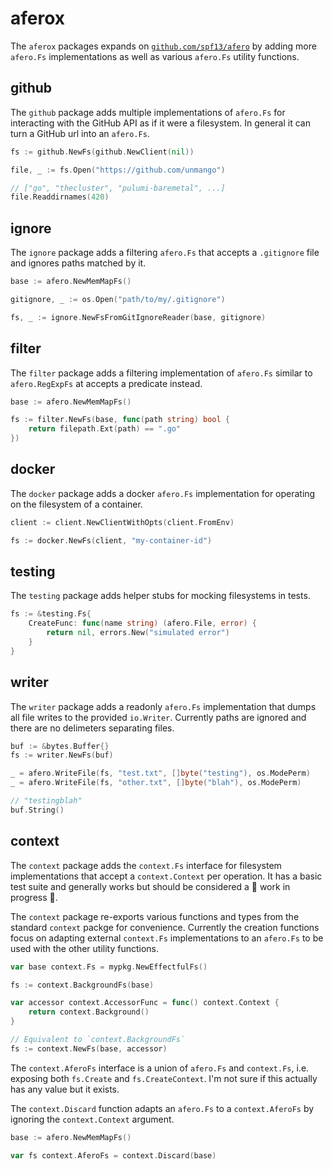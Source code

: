 <!-- markdownlint-disable-file MD010 -->

# aferox

The `aferox` packages expands on [`github.com/spf13/afero`](https://github.com/spf13/afero) by adding more `afero.Fs` implementations as well as various `afero.Fs` utility functions.

## github

The `github` package adds multiple implementations of `afero.Fs` for interacting with the GitHub API as if it were a filesystem.
In general it can turn a GitHub url into an `afero.Fs`.

```go
fs := github.NewFs(github.NewClient(nil))

file, _ := fs.Open("https://github.com/unmango")

// ["go", "thecluster", "pulumi-baremetal", ...]
file.Readdirnames(420)
```

## ignore

The `ignore` package adds a filtering `afero.Fs` that accepts a `.gitignore` file and ignores paths matched by it.

```go
base := afero.NewMemMapFs()

gitignore, _ := os.Open("path/to/my/.gitignore")

fs, _ := ignore.NewFsFromGitIgnoreReader(base, gitignore)
```

## filter

The `filter` package adds a filtering implementation of `afero.Fs` similar to `afero.RegExpFs` at accepts a predicate instead.

```go
base := afero.NewMemMapFs()

fs := filter.NewFs(base, func(path string) bool {
	return filepath.Ext(path) == ".go"
})
```

## docker

The `docker` package adds a docker `afero.Fs` implementation for operating on the filesystem of a container.

```go
client := client.NewClientWithOpts(client.FromEnv)

fs := docker.NewFs(client, "my-container-id")
```

## testing

The `testing` package adds helper stubs for mocking filesystems in tests.

```go
fs := &testing.Fs{
	CreateFunc: func(name string) (afero.File, error) {
		return nil, errors.New("simulated error")
	}
}
```

## writer

The `writer` package adds a readonly `afero.Fs` implementation that dumps all file writes to the provided `io.Writer`.
Currently paths are ignored and there are no delimeters separating files.

```go
buf := &bytes.Buffer{}
fs := writer.NewFs(buf)

_ = afero.WriteFile(fs, "test.txt", []byte("testing"), os.ModePerm)
_ = afero.WriteFile(fs, "other.txt", []byte("blah"), os.ModePerm)

// "testingblah"
buf.String()
```

## context

The `context` package adds the `context.Fs` interface for filesystem implementations that accept a `context.Context` per operation.
It has a basic test suite and generally works but should be considered a 🚧 work in progress 🚧.

The `context` package re-exports various functions and types from the standard `context` packge for convenience.
Currently the creation functions focus on adapting external `context.Fs` implementations to an `afero.Fs` to be used with the other utility functions.

```go
var base context.Fs = mypkg.NewEffectfulFs()

fs := context.BackgroundFs(base)

var accessor context.AccessorFunc = func() context.Context {
	return context.Background()
}

// Equivalent to `context.BackgroundFs`
fs := context.NewFs(base, accessor)
```

The `context.AferoFs` interface is a union of `afero.Fs` and `context.Fs`, i.e. exposing both `fs.Create` and `fs.CreateContext`.
I'm not sure if this actually has any value but it exists.

The `context.Discard` function adapts an `afero.Fs` to a `context.AferoFs` by ignoring the `context.Context` argument.

```go
base := afero.NewMemMapFs()

var fs context.AferoFs = context.Discard(base)
```
